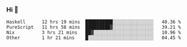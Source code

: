### Hi 👋

<!--START_SECTION:waka-->

```text
Haskell      12 hrs 19 mins  ██████████░░░░░░░░░░░░░░░   40.36 %
PureScript   11 hrs 58 mins  █████████▓░░░░░░░░░░░░░░░   39.21 %
Nix          3 hrs 21 mins   ██▓░░░░░░░░░░░░░░░░░░░░░░   10.96 %
Other        1 hr 21 mins    █░░░░░░░░░░░░░░░░░░░░░░░░   04.45 %
```

<!--END_SECTION:waka-->
